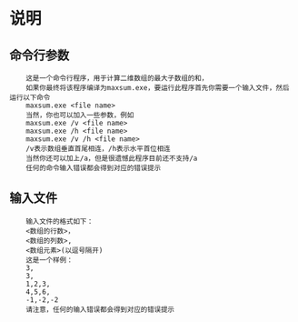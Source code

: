 说明
=======
命令行参数
------
		这是一个命令行程序，用于计算二维数组的最大子数组的和，
		如果你最终将该程序编译为maxsum.exe，要运行此程序首先你需要一个输入文件，然后运行以下命令
		maxsum.exe <file name>
		当然，你也可以加入一些参数，例如
		maxsum.exe /v <file name>
		maxsum.exe /h <file name>
		maxsum.exe /v /h <file name>
		/v表示数组垂直首尾相连，/h表示水平首位相连
		当然你还可以加上/a，但是很遗憾此程序目前还不支持/a
		任何的命令输入错误都会得到对应的错误提示
输入文件
------
		输入文件的格式如下：
		<数组的行数>，
		<数组的列数>,
		<数组元素>(以逗号隔开)
		这是一个样例：
		3,
		3,
		1,2,3,
		4,5,6,
		-1,-2,-2
		请注意，任何的输入错误都会得到对应的错误提示
